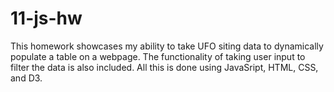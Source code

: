 # 11-js-hw

This homework showcases my ability to take UFO siting data to dynamically populate a table on a webpage. The functionality of taking user input to filter the data is also included. All this is done using JavaSript, HTML, CSS, and D3.

